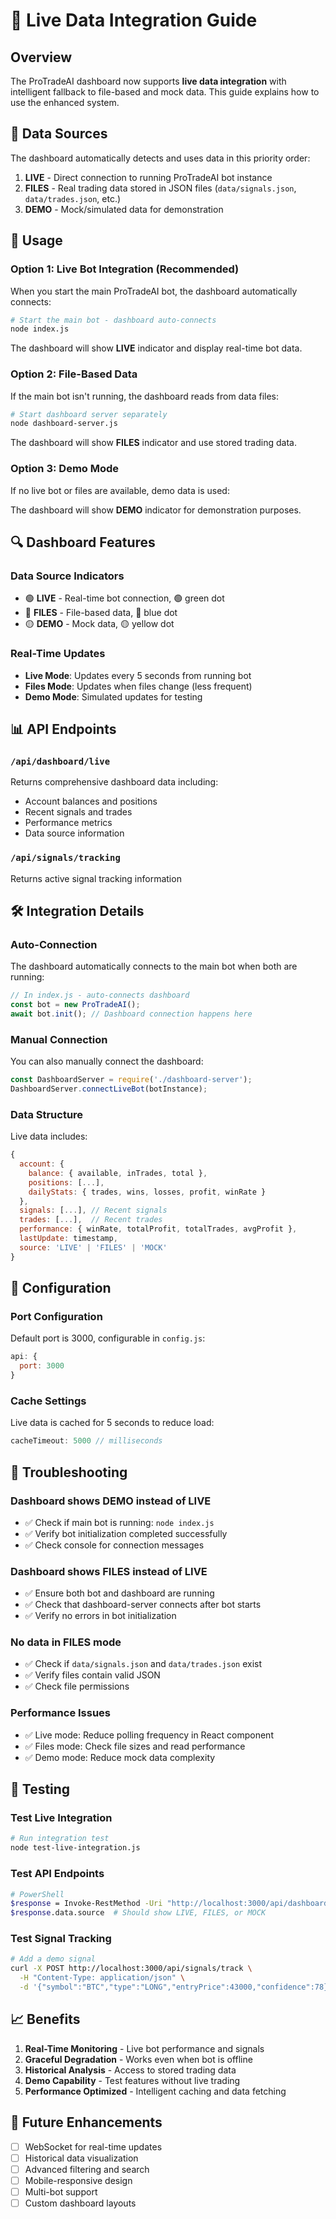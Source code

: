 # 🌟 Live Data Integration Guide

## Overview

The ProTradeAI dashboard now supports **live data integration** with intelligent fallback to file-based and mock data. This guide explains how to use the enhanced system.

## 🎯 Data Sources

The dashboard automatically detects and uses data in this priority order:

1. **LIVE** - Direct connection to running ProTradeAI bot instance
2. **FILES** - Real trading data stored in JSON files (`data/signals.json`, `data/trades.json`, etc.)
3. **DEMO** - Mock/simulated data for demonstration

## 🚀 Usage

### Option 1: Live Bot Integration (Recommended)

When you start the main ProTradeAI bot, the dashboard automatically connects:

```bash
# Start the main bot - dashboard auto-connects
node index.js
```

The dashboard will show **LIVE** indicator and display real-time bot data.

### Option 2: File-Based Data

If the main bot isn't running, the dashboard reads from data files:

```bash
# Start dashboard server separately
node dashboard-server.js
```

The dashboard will show **FILES** indicator and use stored trading data.

### Option 3: Demo Mode

If no live bot or files are available, demo data is used:

The dashboard will show **DEMO** indicator for demonstration purposes.

## 🔍 Dashboard Features

### Data Source Indicators

- 🟢 **LIVE** - Real-time bot connection, 🟢 green dot
- 🔵 **FILES** - File-based data, 🔵 blue dot  
- 🟡 **DEMO** - Mock data, 🟡 yellow dot

### Real-Time Updates

- **Live Mode**: Updates every 5 seconds from running bot
- **Files Mode**: Updates when files change (less frequent)
- **Demo Mode**: Simulated updates for testing

## 📊 API Endpoints

### `/api/dashboard/live`
Returns comprehensive dashboard data including:
- Account balances and positions
- Recent signals and trades
- Performance metrics
- Data source information

### `/api/signals/tracking`
Returns active signal tracking information

## 🛠️ Integration Details

### Auto-Connection

The dashboard automatically connects to the main bot when both are running:

```javascript
// In index.js - auto-connects dashboard
const bot = new ProTradeAI();
await bot.init(); // Dashboard connection happens here
```

### Manual Connection

You can also manually connect the dashboard:

```javascript
const DashboardServer = require('./dashboard-server');
DashboardServer.connectLiveBot(botInstance);
```

### Data Structure

Live data includes:

```javascript
{
  account: {
    balance: { available, inTrades, total },
    positions: [...],
    dailyStats: { trades, wins, losses, profit, winRate }
  },
  signals: [...], // Recent signals
  trades: [...],  // Recent trades
  performance: { winRate, totalProfit, totalTrades, avgProfit },
  lastUpdate: timestamp,
  source: 'LIVE' | 'FILES' | 'MOCK'
}
```

## 🔧 Configuration

### Port Configuration

Default port is 3000, configurable in `config.js`:

```javascript
api: {
  port: 3000
}
```

### Cache Settings

Live data is cached for 5 seconds to reduce load:

```javascript
cacheTimeout: 5000 // milliseconds
```

## 🐛 Troubleshooting

### Dashboard shows DEMO instead of LIVE

- ✅ Check if main bot is running: `node index.js`
- ✅ Verify bot initialization completed successfully
- ✅ Check console for connection messages

### Dashboard shows FILES instead of LIVE

- ✅ Ensure both bot and dashboard are running
- ✅ Check that dashboard-server connects after bot starts
- ✅ Verify no errors in bot initialization

### No data in FILES mode

- ✅ Check if `data/signals.json` and `data/trades.json` exist
- ✅ Verify files contain valid JSON
- ✅ Check file permissions

### Performance Issues

- ✅ Live mode: Reduce polling frequency in React component
- ✅ Files mode: Check file sizes and read performance
- ✅ Demo mode: Reduce mock data complexity

## 🚀 Testing

### Test Live Integration

```bash
# Run integration test
node test-live-integration.js
```

### Test API Endpoints

```bash
# PowerShell
$response = Invoke-RestMethod -Uri "http://localhost:3000/api/dashboard/live"
$response.data.source  # Should show LIVE, FILES, or MOCK
```

### Test Signal Tracking

```bash
# Add a demo signal
curl -X POST http://localhost:3000/api/signals/track \
  -H "Content-Type: application/json" \
  -d '{"symbol":"BTC","type":"LONG","entryPrice":43000,"confidence":78}'
```

## 📈 Benefits

1. **Real-Time Monitoring** - Live bot performance and signals
2. **Graceful Degradation** - Works even when bot is offline
3. **Historical Analysis** - Access to stored trading data
4. **Demo Capability** - Test features without live trading
5. **Performance Optimized** - Intelligent caching and data fetching

## 🔮 Future Enhancements

- [ ] WebSocket for real-time updates
- [ ] Historical data visualization
- [ ] Advanced filtering and search
- [ ] Mobile-responsive design
- [ ] Multi-bot support
- [ ] Custom dashboard layouts
